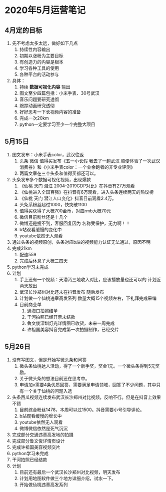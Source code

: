 # 2020年5月运营笔记

## 4月定的目标

1. 先不考虑太多太远，做好如下几点
    1. 持续性内容输出
    2. 初期以涨粉为主要目标
    3. 有创造力的内容是根本
    4. 学习各种工具的使用
    5. 各种平台的活动参与
2. 具体：
   1. 持续 **数据可视化内容** 输出
   2. 图文至少四篇包括：小米手表、30号武汉
   3. 音乐问题要研究透彻
   4. 跟踪动画研究透彻
   5. 好好思考一下长视频内容的准备
   6. 完成一次20km
   7. python一定要学习至少一个完整大项目

## 5月15日

1. 图文发布：小米手表color，武汉往返
   1. 头条 微信 值得买发布《五一小长假 我去了一趟武汉 顺便体验了一次武汉消费券》和《小米手表color：一个业余跑者的非专业评测》
   2. 两篇文章在三个头条和值得买都还可以。
2. 头条发布多个数据可视化视频，出现爆款
   1. 《仙桃 天门 潜江 2004-2019GDP对比》在抖音有27万观看
   2. 《仙桃进入全国百强》在抖音有6万观看，进入头条连续两天的热议榜
   3. 《仙桃 天门 潜江人口变化》抖音目前观看2.4万。
   4. 头条系粉丝超过1000，快突破1100
   5. 值得买获得了大概700金币，对应rmb大概70元
   6. 微信目前粉丝还是十几个
   7. 微博还是搜不到，客服回复因为 名称受保护，无力啊！！
   8. b站观看缓慢的变化中
   9. youtube依然无人观看
3. 通过头条的视频原创，头条对应b站的视频能力认证无法通过，原因不明
4. 完成21km
   1. 配速559
   2. 完成后休息了大概三四天
5. python学习未完成
6. 计划
   1. 手上还有一个视频：天潜沔三地收入对比，应该播放量也还可以的 计划近两天放出
   2. 武汉长沙郑州对比还未在抖音发布 随后发布
   3. 计划做一个仙桃违章高发系列 数量大概15个视频左右，下礼拜完成采编
   4. 目前商业单
      1. 通海口拍照结单
      2. 干河拍照已经开票未结款
      3. 鲁文俊深圳灯光详情图已收货，未来一周完成
      4. 许祖国美容抖音完成第一次拍摄制作，已经交片

## 5月26日

1. 没有写图文，但是开始写微头条和问答
   1. 微头条仙桃达人活动，得了一个新手奖，奖金1元。一个微头条得到5元奖励。
   2. 关于微头条的想法目前还在思考中。
   3. 申请加v需要4条优质回答，需要满足申请领域，回答了不少问题，其中只有一个关于仙桃的问题入选
2. 头条西瓜视频连续发布武汉长沙郑州对比视频，反响不行。但是在抖音上效果不错
   1. 目前综合粉丝1478，本周可以过1500。抖音需要小号引导评论。
   2. b站观看缓慢的增长中
   3. youtube依然无人观看
   4. 微博微信依然是死气沉沉
3. 完成部分交通违章高发地的拍摄
4. 完成部分鲁文俊详情页设计
5. 完成许祖国美容视频交片
6. python学习未完成
7. 干河拍照已经结款
8. 计划
   1. 目前还有最后一个武汉长沙郑州对比视频，明天发布
   2. 计划用地图软件做三个地方详细介绍，试水一下。
   3. 开始做仙桃违章高发系列